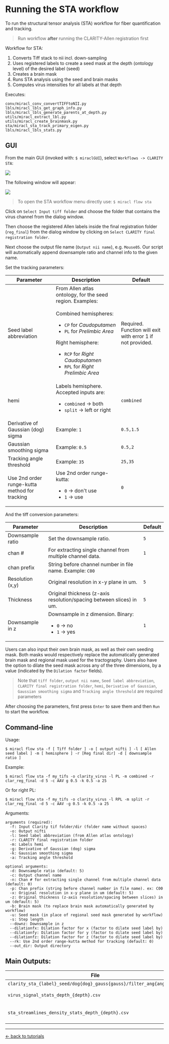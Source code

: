 # Running the STA workflow

To run the structural tensor analysis (STA) workflow for fiber quantification 
and tracking.

> Run workflow **after** running the CLARITY-Allen registration first

Workflow for STA:

1) Converts Tiff stack to nii incl. down-sampling
2) Uses registered labels to create a seed mask at the depth (ontology level) of the desired label (seed)
3) Creates a brain mask
3) Runs STA analysis using the seed and brain masks
4) Computes virus intensities for all labels at that depth

Executes:

```
conv/miracl_conv_convertTIFFtoNII.py
lbls/miracl_lbls_get_graph_info.py
lbls/miracl_lbls_generate_parents_at_depth.py
utils/miracl_extract_lbl.py
utils/miracl_create_brainmask.py
sta/miracl_sta_track_primary_eigen.py
lbls/miracl_lbls_stats.py
```

## GUI

From the main GUI (invoked with: `$ miraclGUI`), select `Workflows -> CLARITY STA`:

![](../../../gallery/menus/MIRACL_main-menu.png)

The following window will appear:

![](../../../gallery/menus/MIRACL_flow_STA-menu.png)

> To open the STA workflow menu directly use: `$ miracl flow sta`

Click on `Select Input tiff folder` and choose the folder that contains the 
virus channel from the dialog window.

Then choose the registered Allen labels inside the final registration folder 
(`reg_final`) from the dialog window by clicking on 
`Select CLARITY final registration folder`.

Next choose the output file name (`Output nii name`), e.g. `Mouse05`.
Our script will automatically append downsample ratio and channel info to the 
given name.

Set the tracking parameters:

| Parameter | Description | Default |
| ---       | ---         | ---     |
| Seed label abbreviation | From Allen atlas ontology, for the seed region. Examples:<br><br>Combined hemispheres: <ul><li>`CP` for _Caudoputamen_</li><li>`PL` for _Prelimbic Area_</li></ul>Right hemisphere:<ul><li>`RCP` for _Right Caudoputamen_</li><li>`RPL` for _Right Prelimbic Area_</li></ul> | Required. Function will exit with error 1 if not provided. |
| hemi | Labels hemisphere. Accepted inputs are:<ul><li>`combined` -> both</li><li>`split` -> left or right</li></ul> | `combined` |
| Derivative of Gaussian (dog) sigma | Example: `1` | `0.5,1.5` |
| Gaussian smoothing sigma | Example: `0.5` | `0.5,2` |
| Tracking angle threshold | Example: `35` | `25,35` |
| Use 2nd order runge-kutta method for tracking | Use 2nd order runge-kutta:<ul><li>`0` -> don't use</li><li>`1` -> use</li></ul> | `0` |

And the tiff conversion parameters:

| Parameter | Description | Default |
| ---       | ---         | ---     |
| Downsample ratio | Set the downsample ratio. | `5` |
| chan # | For extracting single channel from multiple channel data. | `1` |
| chan prefix | String before channel number in file name. Example: `C00` | |
| Resolution (x,y) | Original resolution in x-y plane in um. | `5` |
| Thickness | Original thickness (z-axis resolution/spacing between slices) in um. | `5` |
| Downsample in z | Downsample in z dimension. Binary:<ul><li>`0` -> no</li><li>`1` -> yes</li></ul> | `1` |

Users can also input their own brain mask, as well as their own seeding mask. 
Both masks would respectively replace the automatically generated brain mask 
and regional mask used for the tractography. Users also have the option to 
dilate the seed mask across any of the three dimensions, by a value (indicated 
by the `Dilation factor` fields).

> Note that `tiff folder`, `output nii name`, `Seed label abbreviation`,
`CLARITY final registration folder`, `hemi`, `Derivative of Gaussian`,
`Gaussian smoothing sigma` and `Tracking angle threshold` are required
parameters

After choosing the parameters, first press `Enter` to save them and then `Run`
to start the workflow.

## Command-line

Usage:

```
$ miracl flow sta -f [ Tiff folder ] -o [ output nifti ] -l [ Allen seed label ] -m [ hemisphere ] -r [Reg final dir] -d [ downsample ratio ]
```

Example:

```
$ miracl flow sta -f my_tifs -o clarity_virus -l PL -m combined -r clar_reg_final -d 5 -c AAV g 0.5 -k 0.5 -a 25
```

Or for right PL:

```
$ miracl flow sta -f my_tifs -o clarity_virus -l RPL -m split -r clar_reg_final -d 5 -c AAV -g 0.5 -k 0.5 -a 25
```

Arguments:

```
arguments (required):
  -f: Input Clarity tif folder/dir (folder name without spaces)
  -o: Output nifti
  -l: Seed label abbreviation (from Allen atlas ontology)
  -r: CLARITY final registration folder
  -m: Labels hemi
  -g: Derivative of Gaussian (dog) sigma
  -k: Gaussian smoothing sigma
  -a: Tracking angle threshold

optional arguments:
  -d: Downsample ratio (default: 5)
  -c: Output channel name
  -n: Chan # for extracting single channel from multiple channel data (default: 0)
  -p: Chan prefix (string before channel number in file name). ex: C00
  -x: Original resolution in x-y plane in um (default: 5)
  -z: Original thickness (z-axis resolution/spacing between slices) in um (default: 5)
  -b: Brain mask (to replace brain mask automatically generated by workflow)
  -u: Seed mask (in place of regional seed mask generated by workflow)
  -s: Step length
  --downz: Downsample in z
  --dilationfx: Dilation factor for x (factor to dilate seed label by)
  --dilationfy: Dilation factor for y (factor to dilate seed label by)
  --dilationfz: Dilation factor for z (factor to dilate seed label by)
  --rk: Use 2nd order range-kutta method for tracking (default: 0)
  --out_dir: Output directory
```

## Main Outputs:

| File | Description |
| ---  | ---         |
| `clarity_sta_{label}_seed/dog{dog}_gauss{gauss}/filter_ang{angle}.trk` | Tract file |
| `virus_signal_stats_depth_{depth}.csv` | Virus stats csv |
| `sta_streamlines_density_stats_depth_{depth}.csv` | Streamline density stats csv |

---

[<- back to tutorials](../../../tutorials.md)
